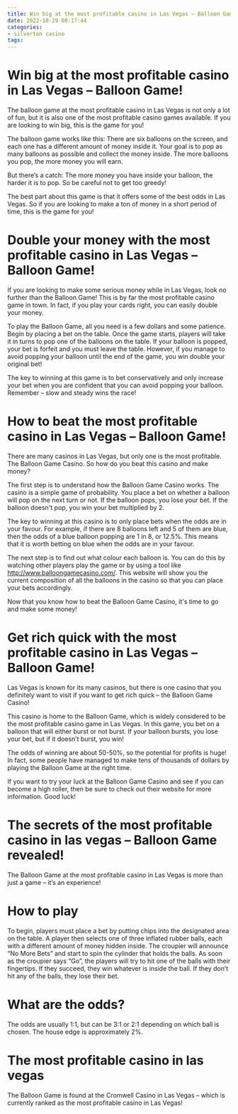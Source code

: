 ```yaml
---
title: Win big at the most profitable casino in Las Vegas – Balloon Game!
date: 2022-10-29 00:17:44
categories:
- silverton casino
tags:
---
```



#  Win big at the most profitable casino in Las Vegas – Balloon Game!

The balloon game at the most profitable casino in Las Vegas is not only a lot of fun, but it is also one of the most profitable casino games available. If you are looking to win big, this is the game for you!

The balloon game works like this: There are six balloons on the screen, and each one has a different amount of money inside it. Your goal is to pop as many balloons as possible and collect the money inside. The more balloons you pop, the more money you will earn.

But there’s a catch: The more money you have inside your balloon, the harder it is to pop. So be careful not to get too greedy!

The best part about this game is that it offers some of the best odds in Las Vegas. So if you are looking to make a ton of money in a short period of time, this is the game for you!

#  Double your money with the most profitable casino in Las Vegas – Balloon Game!

If you are looking to make some serious money while in Las Vegas, look no further than the Balloon Game! This is by far the most profitable casino game in town. In fact, if you play your cards right, you can easily double your money.

To play the Balloon Game, all you need is a few dollars and some patience. Begin by placing a bet on the table. Once the game starts, players will take it in turns to pop one of the balloons on the table. If your balloon is popped, your bet is forfeit and you must leave the table. However, if you manage to avoid popping your balloon until the end of the game, you win double your original bet!

The key to winning at this game is to bet conservatively and only increase your bet when you are confident that you can avoid popping your balloon. Remember – slow and steady wins the race!

#  How to beat the most profitable casino in Las Vegas – Balloon Game!

There are many casinos in Las Vegas, but only one is the most profitable. The Balloon Game Casino. So how do you beat this casino and make money?

The first step is to understand how the Balloon Game Casino works. The casino is a simple game of probability. You place a bet on whether a balloon will pop on the next turn or not. If the balloon pops, you lose your bet. If the balloon doesn't pop, you win your bet multiplied by 2.

The key to winning at this casino is to only place bets when the odds are in your favour. For example, if there are 8 balloons left and 5 of them are blue, then the odds of a blue balloon popping are 1 in 8, or 12.5%. This means that it is worth betting on blue when the odds are in your favour.

The next step is to find out what colour each balloon is. You can do this by watching other players play the game or by using a tool like http://www.balloongamecasino.com/. This website will show you the current composition of all the balloons in the casino so that you can place your bets accordingly.

Now that you know how to beat the Balloon Game Casino, it's time to go and make some money!

#  Get rich quick with the most profitable casino in Las Vegas – Balloon Game!

Las Vegas is known for its many casinos, but there is one casino that you definitely want to visit if you want to get rich quick – the Balloon Game Casino!

This casino is home to the Balloon Game, which is widely considered to be the most profitable casino game in Las Vegas. In this game, you bet on a balloon that will either burst or not burst. If your balloon bursts, you lose your bet, but if it doesn’t burst, you win!

The odds of winning are about 50-50%, so the potential for profits is huge! In fact, some people have managed to make tens of thousands of dollars by playing the Balloon Game at the right time.

If you want to try your luck at the Balloon Game Casino and see if you can become a high roller, then be sure to check out their website for more information. Good luck!

#  The secrets of the most profitable casino in las vegas – Balloon Game revealed!

The Balloon Game at the most profitable casino in Las Vegas is more than just a game – it’s an experience!

# How to play

To begin, players must place a bet by putting chips into the designated area on the table. A player then selects one of three inflated rubber balls, each with a different amount of money hidden inside. The croupier will announce “No More Bets” and start to spin the cylinder that holds the balls. As soon as the croupier says “Go”, the players will try to hit one of the balls with their fingertips. If they succeed, they win whatever is inside the ball. If they don’t hit any of the balls, they lose their bet.

# What are the odds?

The odds are usually 1:1, but can be 3:1 or 2:1 depending on which ball is chosen. The house edge is approximately 2%.

# The most profitable casino in las vegas

The Balloon Game is found at the Cromwell Casino in Las Vegas – which is currently ranked as the most profitable casino in Las Vegas!